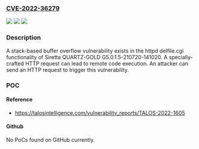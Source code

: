 ### [CVE-2022-36279](https://cve.mitre.org/cgi-bin/cvename.cgi?name=CVE-2022-36279)
![](https://img.shields.io/static/v1?label=Product&message=QUARTZ-GOLD&color=blue)
![](https://img.shields.io/static/v1?label=Version&message=n%2Fa&color=blue)
![](https://img.shields.io/static/v1?label=Vulnerability&message=CWE-120%3A%20Buffer%20Copy%20without%20Checking%20Size%20of%20Input%20('Classic%20Buffer%20Overflow')&color=brighgreen)

### Description

A stack-based buffer overflow vulnerability exists in the httpd delfile.cgi functionality of Siretta QUARTZ-GOLD G5.0.1.5-210720-141020. A specially-crafted HTTP request can lead to remote code execution. An attacker can send an HTTP request to trigger this vulnerability.

### POC

#### Reference
- https://talosintelligence.com/vulnerability_reports/TALOS-2022-1605

#### Github
No PoCs found on GitHub currently.

